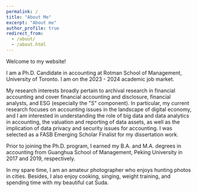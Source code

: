 ```yaml
---
permalink: /
title: "About Me"
excerpt: "About me"
author_profile: true
redirect_from: 
  - /about/
  - /about.html
---
```


Welcome to my website!

I am a Ph.D. Candidate in accounting at Rotman School of Management, University of Toronto. I am on the 2023 - 2024 academic job market.

My research interests broadly pertain to archival research in financial accounting and cover financial accounting and disclosure, financial analysts, and ESG (especially the "S" component). In particular, my current research focuses on accounting issues in the landscape of digital economy, and I am interested in understanding the role of big data and data analytics in accounting, the valuation and reporting of data assets, as well as the implication of data privacy and security issues for accounting. I was selected as a FASB Emerging Scholar Finalist for my dissertation work.

Prior to joining the Ph.D. program, I earned my B.A. and M.A. degrees in accounting from Guanghua School of Management, Peking University in 2017 and 2019, respectively.

In my spare time, I am an amateur photographer who enjoys hunting photos in cities. Besides, I also enjoy cooking, singing, weight training, and spending time with my beautiful cat Suda. 




